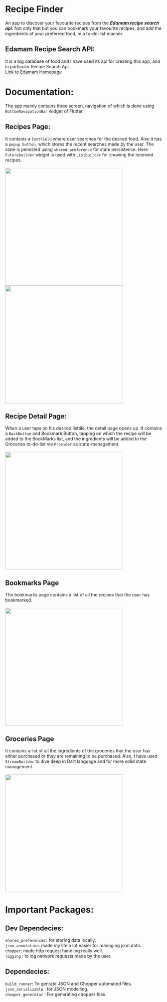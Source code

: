 # Recipe Finder
An app to discover your favourite recipes from the <b><i>Edamam recipe search api</b></i>. Not only that but you can bookmark your favourite recipes, and add the ingredients of your preferred food, in a to-do-list manner.

## Edamam Recipe Search API:
It is a big database of food and I have used its api for creating this app, and in particular Recipe Search Api.<br>
[Link to Edamam Homepage](https://www.edamam.com/)

# Documentation:

The app mainly contains three screen, navigation of which is done using `BottomNavigationBar` widget of Flutter. 
## Recipes Page:
It contains a `TextField` where user searches for the desired food. Also it has a `popup button`, which stores the recent searches made by the user. The state is persisted using `shared preference` for state persistence. Here `FutureBuilder` widget is used with `ListBuilder` for showing the received recipes. 
<br><br>
<image src = 'androidScreens/recipes_screen.jpg' height = '378' weight = '180'>
<image src = 'androidScreens/pop_up_menu.jpg' height = '378' weight = '180'>
## Recipe Detail Page:
When a user taps on his desired listtile, the detail page opens up. It contains a `BackButton` and Bookmark Button, tapping on which the recipe will be added to the BookMarks list, and the ingredients will be added to the Groceries to-do-list via `Provider` as state-management. 
<br><br>
<image src = 'androidScreens/recipe_detail_screen.jpg' height = '378' weight = '180'>
## Bookmarks Page
The bookmarks page contains a list of all the recipes that the user has bookmarked.
<br><br>
<image src = 'androidScreens/bookmarks_screen.jpg' height = '378' weight = '180'>  
## Groceries Page
It contains a list of all the ingredients of the groceries that the user has either purchased or they are remaining to be purchased. Also, I have used `StreamBuilder` to dive deep in Dart language and for more solid state management.
<br><br>
<image src = 'androidScreens/recipes_screen.jpg' height = '378' weight = '180'>

# Important Packages:
## Dev Dependecies:
`shared_preferences:` for storing data locally.<br>
`json_annotation`: made my life a lot easier for managing json data.<br>
`chopper`: made http request handling really well.<br>
`logging` : to log network requests made by the user.<br>

## Dependecies:
`build_runner`: To genrate JSON and Chopper automated files.<br>
`json_serializable` : for JSON modelling.<br>
`chooper_generator` : For generating chopper files.<br>

